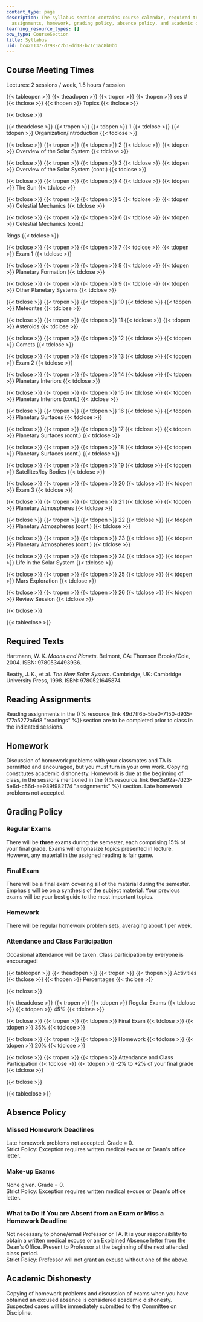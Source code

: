 ```yaml
---
content_type: page
description: The syllabus section contains course calendar, required texts, reading
  assignments, homework, grading policy, absence policy, and academic dishonesty.
learning_resource_types: []
ocw_type: CourseSection
title: Syllabus
uid: bc420137-d798-c7b3-dd18-b71c1ac8b0bb
---
```


Course Meeting Times
--------------------

Lectures: 2 sessions / week, 1.5 hours / session

{{< tableopen >}}
{{< theadopen >}}
{{< tropen >}}
{{< thopen >}}
ses #
{{< thclose >}}
{{< thopen >}}
Topics
{{< thclose >}}

{{< trclose >}}

{{< theadclose >}}
{{< tropen >}}
{{< tdopen >}}
1
{{< tdclose >}}
{{< tdopen >}}
Organization/Introduction
{{< tdclose >}}

{{< trclose >}}
{{< tropen >}}
{{< tdopen >}}
2
{{< tdclose >}}
{{< tdopen >}}
Overview of the Solar System
{{< tdclose >}}

{{< trclose >}}
{{< tropen >}}
{{< tdopen >}}
3
{{< tdclose >}}
{{< tdopen >}}
Overview of the Solar System (cont.)
{{< tdclose >}}

{{< trclose >}}
{{< tropen >}}
{{< tdopen >}}
4
{{< tdclose >}}
{{< tdopen >}}
The Sun
{{< tdclose >}}

{{< trclose >}}
{{< tropen >}}
{{< tdopen >}}
5
{{< tdclose >}}
{{< tdopen >}}
Celestial Mechanics
{{< tdclose >}}

{{< trclose >}}
{{< tropen >}}
{{< tdopen >}}
6
{{< tdclose >}}
{{< tdopen >}}
Celestial Mechanics (cont.)  
  
Rings
{{< tdclose >}}

{{< trclose >}}
{{< tropen >}}
{{< tdopen >}}
7
{{< tdclose >}}
{{< tdopen >}}
Exam 1
{{< tdclose >}}

{{< trclose >}}
{{< tropen >}}
{{< tdopen >}}
8
{{< tdclose >}}
{{< tdopen >}}
Planetary Formation
{{< tdclose >}}

{{< trclose >}}
{{< tropen >}}
{{< tdopen >}}
9
{{< tdclose >}}
{{< tdopen >}}
Other Planetary Systems
{{< tdclose >}}

{{< trclose >}}
{{< tropen >}}
{{< tdopen >}}
10
{{< tdclose >}}
{{< tdopen >}}
Meteorites
{{< tdclose >}}

{{< trclose >}}
{{< tropen >}}
{{< tdopen >}}
11
{{< tdclose >}}
{{< tdopen >}}
Asteroids
{{< tdclose >}}

{{< trclose >}}
{{< tropen >}}
{{< tdopen >}}
12
{{< tdclose >}}
{{< tdopen >}}
Comets
{{< tdclose >}}

{{< trclose >}}
{{< tropen >}}
{{< tdopen >}}
13
{{< tdclose >}}
{{< tdopen >}}
Exam 2
{{< tdclose >}}

{{< trclose >}}
{{< tropen >}}
{{< tdopen >}}
14
{{< tdclose >}}
{{< tdopen >}}
Planetary Interiors
{{< tdclose >}}

{{< trclose >}}
{{< tropen >}}
{{< tdopen >}}
15
{{< tdclose >}}
{{< tdopen >}}
Planetary Interiors (cont.)
{{< tdclose >}}

{{< trclose >}}
{{< tropen >}}
{{< tdopen >}}
16
{{< tdclose >}}
{{< tdopen >}}
Planetary Surfaces
{{< tdclose >}}

{{< trclose >}}
{{< tropen >}}
{{< tdopen >}}
17
{{< tdclose >}}
{{< tdopen >}}
Planetary Surfaces (cont.)
{{< tdclose >}}

{{< trclose >}}
{{< tropen >}}
{{< tdopen >}}
18
{{< tdclose >}}
{{< tdopen >}}
Planetary Surfaces (cont.)
{{< tdclose >}}

{{< trclose >}}
{{< tropen >}}
{{< tdopen >}}
19
{{< tdclose >}}
{{< tdopen >}}
Satellites/Icy Bodies
{{< tdclose >}}

{{< trclose >}}
{{< tropen >}}
{{< tdopen >}}
20
{{< tdclose >}}
{{< tdopen >}}
Exam 3
{{< tdclose >}}

{{< trclose >}}
{{< tropen >}}
{{< tdopen >}}
21
{{< tdclose >}}
{{< tdopen >}}
Planetary Atmospheres
{{< tdclose >}}

{{< trclose >}}
{{< tropen >}}
{{< tdopen >}}
22
{{< tdclose >}}
{{< tdopen >}}
Planetary Atmospheres (cont.)
{{< tdclose >}}

{{< trclose >}}
{{< tropen >}}
{{< tdopen >}}
23
{{< tdclose >}}
{{< tdopen >}}
Planetary Atmospheres (cont.)
{{< tdclose >}}

{{< trclose >}}
{{< tropen >}}
{{< tdopen >}}
24
{{< tdclose >}}
{{< tdopen >}}
Life in the Solar System
{{< tdclose >}}

{{< trclose >}}
{{< tropen >}}
{{< tdopen >}}
25
{{< tdclose >}}
{{< tdopen >}}
Mars Exploration
{{< tdclose >}}

{{< trclose >}}
{{< tropen >}}
{{< tdopen >}}
26
{{< tdclose >}}
{{< tdopen >}}
Review Session
{{< tdclose >}}

{{< trclose >}}

{{< tableclose >}}

Required Texts
--------------

Hartmann, W. K. _Moons and Planets_. Belmont, CA: Thomson Brooks/Cole, 2004. ISBN: 9780534493936.

Beatty, J. K., et al. _The New Solar System_. Cambridge, UK: Cambridge University Press, 1998. ISBN: 9780521645874.

Reading Assignments
-------------------

Reading assignments in the {{% resource_link 49d7ff6b-5be0-7150-d935-f77a5272a6d8 "readings" %}} section are to be completed prior to class in the indicated sessions.

Homework
--------

Discussion of homework problems with your classmates and TA is permitted and encouraged, but you must turn in your own work. Copying constitutes academic dishonesty. Homework is due at the beginning of class, in the sessions mentioned in the {{% resource_link 6ee3a92a-7d23-5e6d-c56d-ae939f982174 "assignments" %}} section. Late homework problems not accepted.

Grading Policy
--------------

### Regular Exams

There will be **three** exams during the semester, each comprising 15% of your final grade. Exams will emphasize topics presented in lecture. However, any material in the assigned reading is fair game.

### Final Exam

There will be a final exam covering all of the material during the semester. Emphasis will be on a synthesis of the subject material. Your previous exams will be your best guide to the most important topics.

### Homework

There will be regular homework problem sets, averaging about 1 per week.

### Attendance and Class Participation

Occasional attendance will be taken. Class participation by everyone is encouraged!

{{< tableopen >}}
{{< theadopen >}}
{{< tropen >}}
{{< thopen >}}
Activities
{{< thclose >}}
{{< thopen >}}
Percentages
{{< thclose >}}

{{< trclose >}}

{{< theadclose >}}
{{< tropen >}}
{{< tdopen >}}
Regular Exams
{{< tdclose >}}
{{< tdopen >}}
45%
{{< tdclose >}}

{{< trclose >}}
{{< tropen >}}
{{< tdopen >}}
Final Exam
{{< tdclose >}}
{{< tdopen >}}
35%
{{< tdclose >}}

{{< trclose >}}
{{< tropen >}}
{{< tdopen >}}
Homework
{{< tdclose >}}
{{< tdopen >}}
20%
{{< tdclose >}}

{{< trclose >}}
{{< tropen >}}
{{< tdopen >}}
Attendance and Class Participation
{{< tdclose >}}
{{< tdopen >}}
\-2% to +2% of your final grade
{{< tdclose >}}

{{< trclose >}}

{{< tableclose >}}

Absence Policy
--------------

### Missed Homework Deadlines

Late homework problems not accepted. Grade = 0.  
Strict Policy: Exception requires written medical excuse or Dean's office letter.

### Make-up Exams

None given. Grade = 0.  
Strict Policy: Exception requires written medical excuse or Dean's office letter.

### What to Do if You are Absent from an Exam or Miss a Homework Deadline

Not necessary to phone/email Professor or TA. It is your responsibility to obtain a written medical excuse or an Explained Absence letter from the Dean's Office. Present to Professor at the beginning of the next attended class period.  
Strict Policy: Professor will not grant an excuse without one of the above.

Academic Dishonesty
-------------------

Copying of homework problems and discussion of exams when you have obtained an excused absence is considered academic dishonesty. Suspected cases will be immediately submitted to the Committee on Discipline.